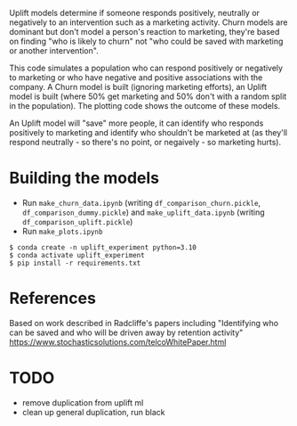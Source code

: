 Uplift models determine if someone responds positively, neutrally or negatively to an intervention such as a marketing activity. Churn models are dominant but don't model a person's reaction to marketing, they're based on finding "who is likely to churn" not "who could be saved with marketing or another intervention".

This code simulates a population who can respond positively or negatively to marketing or who have negative and positive associations with the company. A Churn model is built (ignoring marketing efforts), an Uplift model is built (where 50% get marketing and 50% don't with a random split in the population). The plotting code shows the outcome of these models.

An Uplift model will "save" more people, it can identify who responds positively to marketing and identify who shouldn't be marketed at (as they'll respond neutrally - so there's no point, or negaively - so marketing hurts). 


# Building the models

* Run `make_churn_data.ipynb` (writing `df_comparison_churn.pickle`, `df_comparison_dummy.pickle`) and `make_uplift_data.ipynb` (writing `df_comparison_uplift.pickle`)
* Run `make_plots.ipynb`

```
$ conda create -n uplift_experiment python=3.10
$ conda activate uplift_experiment
$ pip install -r requirements.txt
```

# References

Based on work described in Radcliffe's papers including "Identifying who can be saved and who will be driven away by retention activity" https://www.stochasticsolutions.com/telcoWhitePaper.html

# TODO

* remove duplication from uplift ml
* clean up general duplication, run black
